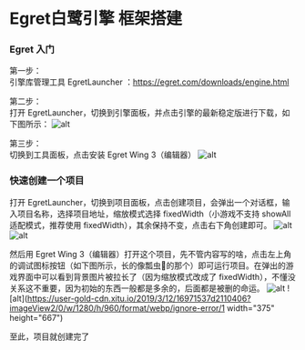 # Egret白鹭引擎 框架搭建


### Egret 入门
第一步：<br>
引擎库管理工具 EgretLauncher ：https://egret.com/downloads/engine.html <br>

第二步：<br>
打开 EgretLauncher，切换到引擎面板，并点击引擎的最新稳定版进行下载，如下图所示：
![alt](https://user-gold-cdn.xitu.io/2019/3/12/16971313a924becc?imageView2/0/w/1280/h/960/format/webp/ignore-error/1)

第三步：<br>
切换到工具面板，点击安装 Egret Wing 3（编辑器）
![alt](https://user-gold-cdn.xitu.io/2019/3/12/1697136f7a9510bf?imageView2/0/w/1280/h/960/format/webp/ignore-error/1)

### 快速创建一个项目
打开 EgretLauncher，切换到项目面板，点击创建项目，会弹出一个对话框，输入项目名称，选择项目地址，缩放模式选择 fixedWidth（小游戏不支持 showAll 适配模式，推荐使用 fixedWidth），其余保持不变，点击右下角创建即可。
![alt](https://user-gold-cdn.xitu.io/2019/3/12/169713de6c66cb07?imageView2/0/w/1280/h/960/format/webp/ignore-error/1)
![alt](https://user-gold-cdn.xitu.io/2019/3/12/1697143c58ca4d60?imageView2/0/w/1280/h/960/format/webp/ignore-error/1)

然后用 Egret Wing 3（编辑器）打开这个项目，先不管内容写的啥，点击左上角的调试图标按钮（如下图所示，长的像瓢虫🐞的那个）即可运行项目。在弹出的游戏界面中可以看到背景图片被拉长了（因为缩放模式改成了 fixedWidth），不懂没关系这不重要，因为初始的东西一般都是多余的，后面都是被删的命运。
![alt](https://user-gold-cdn.xitu.io/2019/3/12/1697150e3a92edb9?imageView2/0/w/1280/h/960/format/webp/ignore-error/1)
![alt](https://user-gold-cdn.xitu.io/2019/3/12/16971537d2110406?imageView2/0/w/1280/h/960/format/webp/ignore-error/1 width="375" height="667")

至此，项目就创建完了
